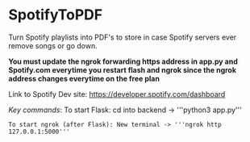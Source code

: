 # SpotifyToPDF
Turn Spotify playlists into PDF's to store in case Spotify servers ever remove songs or go down.

**You must update the ngrok forwarding https address in app.py and Spotify.com everytime you restart flash and ngrok since the ngrok address changes everytime on the free plan**

Link to Spotify Dev site: https://developer.spotify.com/dashboard

*Key commands*:
    To start Flask: cd into backend -> '''python3 app.py'''

    To start ngrok (after Flask): New terminal -> '''ngrok http 127.0.0.1:5000'''
